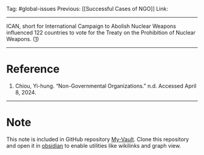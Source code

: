 Tag: #global-issues 
Previous: [[Successful Cases of NGO]]
Link: 

---

ICAN, short for International Campaign to Abolish Nuclear Weapons influenced 122 countries to vote for the Treaty on the Prohibition of Nuclear Weapons. (<u>1</u>)

---

# Reference

1. Chiou, Yi-hung. “Non-Governmental Organizations.” n.d. Accessed April 8, 2024.

---

# Note

This note is included in GitHub repository [My-Vault](https://github.com/LittleD3092/My-Vault.git). Clone this repository and open it in [obsidian](https://obsidian.md/) to enable utilities like wikilinks and graph view.